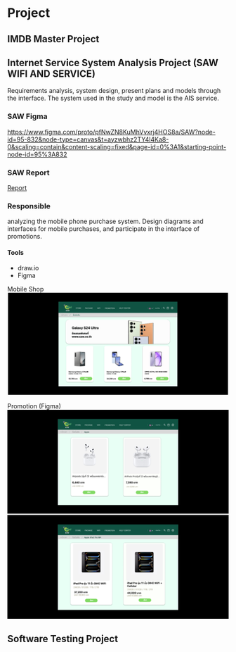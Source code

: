 # Project

## IMDB Master Project

## Internet Service System Analysis Project (SAW WIFI AND SERVICE)
Requirements analysis, system design, present plans and models through the interface. The system used in the study and model is the AIS service.
### SAW Figma
https://www.figma.com/proto/pfNwZN8KuMhVvxrj4HOS8a/SAW?node-id=95-832&node-type=canvas&t=ayzwbhz2TY4l4Ka8-0&scaling=contain&content-scaling=fixed&page-id=0%3A1&starting-point-node-id=95%3A832

### SAW Report
[Report](./SA/Saw_Report.pdf)

### Responsible
analyzing the mobile phone purchase system. Design diagrams and interfaces for mobile purchases, and participate in the interface of promotions.
#### Tools
- draw.io
- Figma

Mobile Shop ![Mobile shop](SA/img/Mobile_shop.png)

Promotion (Figma) ![Mobile shop](SA/img/Promotion1.png)
   ![Mobile shop](SA/img/Promotion2.png)

## Software Testing Project
